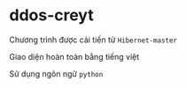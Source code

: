 # ddos-creyt
Chương trình được cải tiến từ `Hibernet-master`

Giao diện hoàn toàn bằng tiếng việt 

Sử dụng ngôn ngữ `python` 
